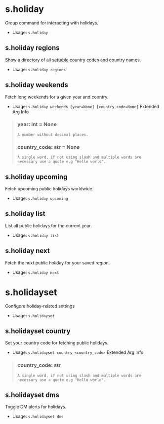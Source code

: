 # s.holiday
Group command for interacting with holidays.<br/>
 - Usage: `s.holiday`
## s.holiday regions
Show a directory of all settable country codes and country names.<br/>
 - Usage: `s.holiday regions`
## s.holiday weekends
Fetch long weekends for a given year and country.<br/>
 - Usage: `s.holiday weekends [year=None] [country_code=None]`
Extended Arg Info
> ### year: int = None
> ```
> A number without decimal places.
> ```
> ### country_code: str = None
> ```
> A single word, if not using slash and multiple words are necessary use a quote e.g "Hello world".
> ```
## s.holiday upcoming
Fetch upcoming public holidays worldwide.<br/>
 - Usage: `s.holiday upcoming`
## s.holiday list
List all public holidays for the current year.<br/>
 - Usage: `s.holiday list`
## s.holiday next
Fetch the next public holiday for your saved region.<br/>
 - Usage: `s.holiday next`
# s.holidayset
Configure holiday-related settings<br/>
 - Usage: `s.holidayset`
## s.holidayset country
Set your country code for fetching public holidays.<br/>
 - Usage: `s.holidayset country <country_code>`
Extended Arg Info
> ### country_code: str
> ```
> A single word, if not using slash and multiple words are necessary use a quote e.g "Hello world".
> ```
## s.holidayset dms
Toggle DM alerts for holidays.<br/>
 - Usage: `s.holidayset dms`
